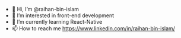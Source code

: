 - 👋 Hi, I’m @raihan-bin-islam
- 👀 I’m interested in front-end development
- 🌱 I’m currently learning React-Native
- 📫 How to reach me https://www.linkedin.com/in/raihan-bin-islam/
